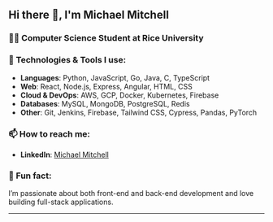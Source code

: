## Hi there 👋, I'm Michael Mitchell

### 🧑‍🎓 Computer Science Student at Rice University

### 🔧 Technologies & Tools I use:
- **Languages**: Python, JavaScript, Go, Java, C, TypeScript
- **Web**: React, Node.js, Express, Angular, HTML, CSS
- **Cloud & DevOps**: AWS, GCP, Docker, Kubernetes, Firebase
- **Databases**: MySQL, MongoDB, PostgreSQL, Redis
- **Other**: Git, Jenkins, Firebase, Tailwind CSS, Cypress, Pandas, PyTorch

### 📫 How to reach me:
- **LinkedIn**: [Michael Mitchell](https://linkedin.com/in/michaelkmitchell)

### 💬 Fun fact:
I’m passionate about both front-end and back-end development and love building full-stack applications.

---

<!-- **mmitch1/mmitch1** is a special repository because its README.md (this file) appears on your GitHub profile. -->
